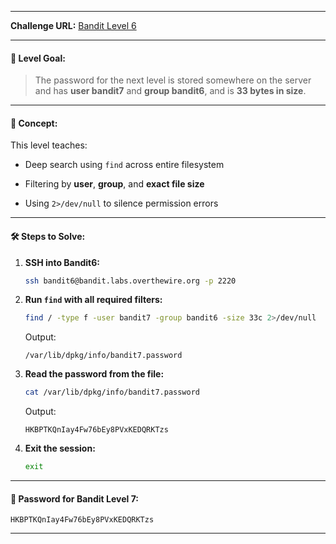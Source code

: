 
---
 **Challenge URL:** [Bandit Level 6](https://overthewire.org/wargames/bandit/bandit6.html)

---

#### 🔐 Level Goal:

> The password for the next level is stored somewhere on the server and has **user bandit7** and **group bandit6**, and is **33 bytes in size**.

---

#### 🧠 Concept:

This level teaches:

- Deep search using `find` across entire filesystem
    
- Filtering by **user**, **group**, and **exact file size**
    
- Using `2>/dev/null` to silence permission errors
    

---

#### 🛠️ Steps to Solve:

1. **SSH into Bandit6:**
    
    ```bash
    ssh bandit6@bandit.labs.overthewire.org -p 2220
    ```
    
2. **Run `find` with all required filters:**
    
    ```bash
    find / -type f -user bandit7 -group bandit6 -size 33c 2>/dev/null
    ```
    
    Output:
    
    ```
    /var/lib/dpkg/info/bandit7.password
    ```
    
3. **Read the password from the file:**
    
    ```bash
    cat /var/lib/dpkg/info/bandit7.password
    ```
    
    Output:
    
    ```
    HKBPTKQnIay4Fw76bEy8PVxKEDQRKTzs
    ```
    
4. **Exit the session:**
    
    ```bash
    exit
    ```
    

---

#### 🔑 Password for Bandit Level 7:

```
HKBPTKQnIay4Fw76bEy8PVxKEDQRKTzs
```

---
